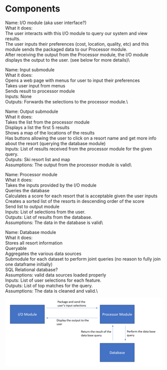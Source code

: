 # Components

Name: I/O module (aka user interface?)\
What it does:\
The user interacts with this I/O module to query our system and view results.\
The user inputs their preferences (cost, location, quality, etc) and this module sends the packaged data to our Processor module.\
After receiving the output from the Processor module, the I/O module displays the output to the user. (see below for more details)\
		
Name: Input submodule\
What it does:\
Opens a web page with menus for user to input their preferences\
Takes user input from menus\
Sends result to processor module\
Inputs: None\
Outputs: Forwards the selections to the processor module.\

Name: Output submodule\
What it does:\
Takes the list from the processor module\
Displays a list the first 5 results\
Shows a map of the locations of the results\
Has buttons allowing the user to click on a resort name and get more info about the resort (querying the database module)\
Inputs: List of results received from the processor module for the given query.\
Outputs: Ski resort list and map\
Assumptions: The output from the processor module is valid\

Name: Processor module\
What it does:\
Takes the inputs provided by the I/O module\
Queries the database\
Calculates a score for each resort that is acceptable given the user inputs\
Creates a sorted list of the resorts in descending order of the score\
Send list to output module\
Inputs: List of selections from the user.\
Outputs: List of results from the database.\
Assumptions: The data in the database is valid\

Name: Database module\
What it does:\
Stores all resort information\
Queryable\
Aggregates the various data sources\
Submodule for each dataset to perform joint queries (no reason to fully join one dataframe initially)\
SQL Relational database?\
Assumptions: valid data sources loaded properly\
Inputs: List of user selections for each feature.\
Outputs: List of top matches for the query.\
Assumptions: The data is cleaned and valid.\



![Component Diagram](ComponentDiagram1.png)

